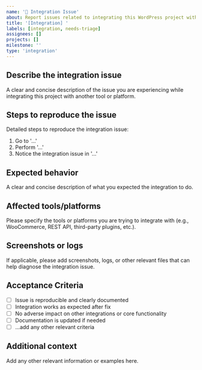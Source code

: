 ```yaml
---
name: '🔗 Integration Issue'
about: Report issues related to integrating this WordPress project with other tools or platforms
title: '[Integration] '
labels: [integration, needs-triage]
assignees: []
projects: []
milestone: ''
type: 'integration'
---
```


## Describe the integration issue

A clear and concise description of the issue you are experiencing while integrating this project with another tool or platform.

## Steps to reproduce the issue

Detailed steps to reproduce the integration issue:

1. Go to '...'
2. Perform '...'
3. Notice the integration issue in '...'

## Expected behavior

A clear and concise description of what you expected the integration to do.

## Affected tools/platforms

Please specify the tools or platforms you are trying to integrate with (e.g., WooCommerce, REST API, third-party plugins, etc.).

## Screenshots or logs

If applicable, please add screenshots, logs, or other relevant files that can help diagnose the integration issue.

## Acceptance Criteria

-   [ ] Issue is reproducible and clearly documented
-   [ ] Integration works as expected after fix
-   [ ] No adverse impact on other integrations or core functionality
-   [ ] Documentation is updated if needed
-   [ ] ...add any other relevant criteria

## Additional context

Add any other relevant information or examples here.

